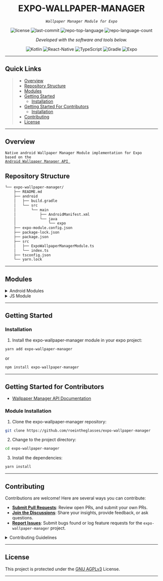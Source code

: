 <p align="center">
    <h1 align="center">EXPO-WALLPAPER-MANAGER</h1>
</p>
<p align="center">
    <em><code>Wallpaper Manager Module for Expo</code></em>
</p>
<p align="center">
	<img src="https://img.shields.io/github/license/roeintheglasses/expo-wallpaper-manager?style=flat&color=0080ff" alt="license">
	<img src="https://img.shields.io/github/last-commit/roeintheglasses/expo-wallpaper-manager?style=flat&logo=git&logoColor=white&color=0080ff" alt="last-commit">
	<img src="https://img.shields.io/github/languages/top/roeintheglasses/expo-wallpaper-manager?style=flat&color=0080ff" alt="repo-top-language">
	<img src="https://img.shields.io/github/languages/count/roeintheglasses/expo-wallpaper-manager?style=flat&color=0080ff" alt="repo-language-count">
<p>
<p align="center">
		<em>Developed with the software and tools below.</em>
</p>
<p align="center">
	<img src="https://img.shields.io/badge/Kotlin-7F52FF.svg?style=flat&logo=Kotlin&logoColor=white" alt="Kotlin">
	<img src="https://img.shields.io/badge/React_Native-61DAFB.svg?style=flat&logo=React&logoColor=black" alt="React-Native">
	<img src="https://img.shields.io/badge/TypeScript-3178C6.svg?style=flat&logo=TypeScript&logoColor=white" alt="TypeScript">
	<img src="https://img.shields.io/badge/Gradle-02303A.svg?style=flat&logo=Gradle&logoColor=white" alt="Gradle">
	<img src="https://img.shields.io/badge/Expo-000020.svg?style=flat&logo=Expo&logoColor=white" alt="Expo">
</p>
<hr>

##  Quick Links

> - [ Overview](#-overview)
> - [ Repository Structure](#-repository-structure)
> - [ Modules](#-modules)
> - [ Getting Started](#-getting-started)
>   - [ Installation](#-installation)
> - [ Getting Started For Contributors](#-getting-started-for-contributors)
>   - [ Installation](#-module-installation)
> - [ Contributing](#-contributing)
> - [ License](#-license)

---

##  Overview

<code>Native android Wallpaper Manager Module implementation for Expo based on the [ Android Wallpaper Manager API ](https://developer.android.com/reference/android/app/WallpaperManager)
</code>

##  Repository Structure

```sh
└── expo-wallpaper-manager/
    ├── README.md
    ├── android
    │   ├── build.gradle
    │   └── src
    │       └── main
    │           ├── AndroidManifest.xml
    │           └── java
    │               └── expo
    ├── expo-module.config.json
    ├── package-lock.json
    ├── package.json
    ├── src
    │   ├── ExpoWallpaperManagerModule.ts
    │   └── index.ts
    ├── tsconfig.json
    └── yarn.lock
```

---

##  Modules

<details closed><summary>Android Modules</summary>

| File                                                                                                                                                                                     | Summary                         |
| ---                                                                                                                                                                                      | ---                             |
| [ExpoWallpaperManagerModule.kt](https://github.com/roeintheglasses/expo-wallpaper-manager/blob/master/android/src/main/java/expo/modules/wallpapermanager/ExpoWallpaperManagerModule.kt) | <code>► Kotlin Code for the wallpaper manager dependency</code> |

</details>

<details closed><summary>JS Module</summary>

| File                                                                                                                                     | Summary                         |
| ---                                                                                                                                      | ---                             |
| [index.ts](https://github.com/roeintheglasses/expo-wallpaper-manager/blob/master/src/index.ts)                                           | <code>►Entry module for the js wallpaper manager</code> |
| [ExpoWallpaperManagerModule.ts](https://github.com/roeintheglasses/expo-wallpaper-manager/blob/master/src/ExpoWallpaperManagerModule.ts) | <code>►Native Module Wrapper</code> |

</details>



---

##  Getting Started

###  Installation

1. Install the expo-wallpaper-manager module in your expo project:

```sh
yarn add expo-wallpaper-manager
```
or

```sh
npm install expo-wallpaper-manager
```
---

##  Getting Started for Contributors

- [ Wallpaper Manager API Documentation ](https://developer.android.com/reference/android/app/WallpaperManager)

### Module Installation

1. Clone the expo-wallpaper-manager repository:

```sh
git clone https://github.com/roeintheglasses/expo-wallpaper-manager
```

2. Change to the project directory:

```sh
cd expo-wallpaper-manager
```

3. Install the dependencies:

```sh
yarn install
```
---

##  Contributing

Contributions are welcome! Here are several ways you can contribute:

- **[Submit Pull Requests](https://github.com/roeintheglasses/expo-wallpaper-manager/)**: Review open PRs, and submit your own PRs.
- **[Join the Discussions](https://github.com/roeintheglasses/expo-wallpaper-manager/discussions)**: Share your insights, provide feedback, or ask questions.
- **[Report Issues](https://github.com/roeintheglasses/expo-wallpaper-manager/issues)**: Submit bugs found or log feature requests for the `expo-wallpaper-manager` project.

<details closed>
    <summary>Contributing Guidelines</summary>

1. **Fork the Repository**: Start by forking the project repository to your github account.
2. **Clone Locally**: Clone the forked repository to your local machine using a git client.
   ```sh
   git clone https://github.com/roeintheglasses/expo-wallpaper-manager
   ```
3. **Create a New Branch**: Always work on a new branch, giving it a descriptive name.
   ```sh
   git checkout -b new-feature-x
   ```
4. **Make Your Changes**: Develop and test your changes locally.
5. **Commit Your Changes**: Commit with a clear message describing your updates.
   ```sh
   git commit -m 'Implemented new feature x.'
   ```
6. **Push to GitHub**: Push the changes to your forked repository.
   ```sh
   git push origin new-feature-x
   ```
7. **Submit a Pull Request**: Create a PR against the original project repository. Clearly describe the changes and their motivations.

Once your PR is reviewed and approved, it will be merged into the main branch.

</details>

---

##  License

This project is protected under the [GNU AGPLv3](https://choosealicense.com/licenses/agpl-3.0/) License.

---
